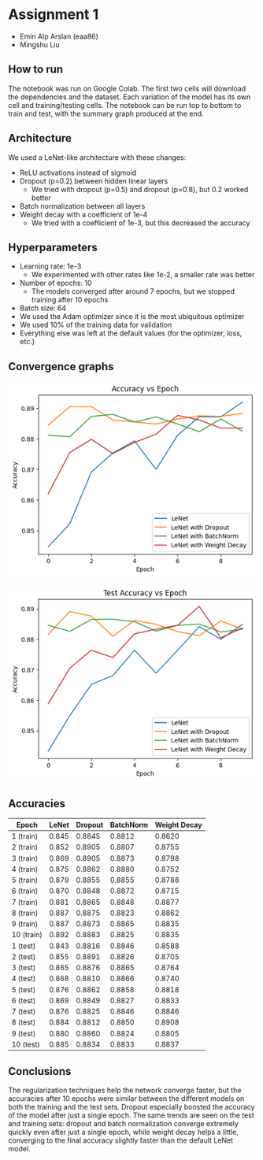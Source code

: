 # Assignment 1

- Emin Alp Arslan (eaa86)
- Mingshu Liu

## How to run
The notebook was run on Google Colab.
The first two cells will download the dependencies and the dataset.
Each variation of the model has its own cell and training/testing cells.
The notebook can be run top to bottom to train and test, with the summary graph produced at the end.

## Architecture
We used a LeNet-like architecture with these changes:
- ReLU activations instead of sigmoid
- Dropout (p=0.2) between hidden linear layers
    - We tried with dropout (p=0.5) and dropout (p=0.8), but 0.2 worked better
- Batch normalization between all layers
- Weight decay with a coefficient of 1e-4
    - We tried with a coefficient of 1e-3, but this decreased the accuracy

## Hyperparameters
- Learning rate: 1e-3
    - We experimented with other rates like 1e-2, a smaller rate was better
- Number of epochs: 10
    - The models converged after around 7 epochs, but we stopped training after 10 epochs
- Batch size: 64
- We used the Adam optimizer since it is the most ubiquitous optimizer
- We used 10% of the training data for validation
- Everything else was left at the default values (for the optimizer, loss, etc.)

## Convergence graphs

![image](assets/training.png)

![image](assets/test.png)

## Accuracies

| Epoch      | LeNet | Dropout | BatchNorm | Weight Decay |
| ---------- | ----- | ------- | --------- | ------------ |
| 1 (train)  | 0.845 | 0.8845  | 0.8812    | 0.8620       |
| 2 (train)  | 0.852 | 0.8905  | 0.8807    | 0.8755       |
| 3 (train)  | 0.869 | 0.8905  | 0.8873    | 0.8798       |
| 4 (train)  | 0.875 | 0.8862  | 0.8880    | 0.8752       |
| 5 (train)  | 0.879 | 0.8855  | 0.8855    | 0.8788       |
| 6 (train)  | 0.870 | 0.8848  | 0.8872    | 0.8715       |
| 7 (train)  | 0.881 | 0.8865  | 0.8848    | 0.8877       |
| 8 (train)  | 0.887 | 0.8875  | 0.8823    | 0.8862       |
| 9 (train)  | 0.887 | 0.8873  | 0.8865    | 0.8835       |
| 10 (train) | 0.892 | 0.8883  | 0.8825    | 0.8835       |
| 1 (test)   | 0.843 | 0.8816  | 0.8846    | 0.8588       |
| 2 (test)   | 0.855 | 0.8891  | 0.8826    | 0.8705       |
| 3 (test)   | 0.865 | 0.8876  | 0.8865    | 0.8764       |
| 4 (test)   | 0.868 | 0.8810  | 0.8866    | 0.8740       |
| 5 (test)   | 0.876 | 0.8862  | 0.8858    | 0.8818       |
| 6 (test)   | 0.869 | 0.8849  | 0.8827    | 0.8833       |
| 7 (test)   | 0.876 | 0.8825  | 0.8846    | 0.8846       |
| 8 (test)   | 0.884 | 0.8812  | 0.8850    | 0.8908       |
| 9 (test)   | 0.880 | 0.8860  | 0.8824    | 0.8805       |
| 10 (test)  | 0.885 | 0.8834  | 0.8833    | 0.8837       |

## Conclusions

The regularization techniques help the network converge faster, but the accuracies after 10 epochs were similar between the different models on both the training and the test sets. Dropout especially boosted the accuracy of the model after just a single epoch. The same trends are seen on the test and training sets: dropout and batch normalization converge extremely quickly even after just a single epoch, while weight decay helps a little, converging to the final accuracy slightly faster than the default LeNet model.


